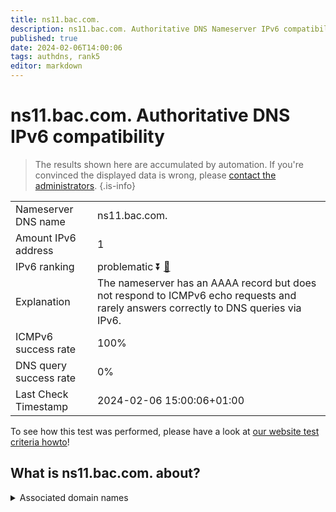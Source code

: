```yaml
---
title: ns11.bac.com.
description: ns11.bac.com. Authoritative DNS Nameserver IPv6 compatibility
published: true
date: 2024-02-06T14:00:06
tags: authdns, rank5
editor: markdown
---
```


# ns11.bac.com. Authoritative DNS IPv6 compatibility

> The results shown here are accumulated by automation. If you're convinced the displayed data is wrong, please [contact the administrators](/howto/chat). 
{.is-info}




|   |   |
| - | - |
| Nameserver DNS name | ns11.bac.com.
| Amount IPv6 address | 1
| IPv6 ranking | problematic :arrow_double_down: [🔗](/howto/ranking) |
| Explanation | The nameserver has an AAAA record but does not respond to ICMPv6 echo requests and rarely answers correctly to DNS queries via IPv6. |
| ICMPv6 success rate | 100%|
| DNS query success rate | 0% |
| Last Check Timestamp | 2024-02-06 15:00:06+01:00 |

To see how this test was performed, please have a look at [our website test criteria howto](/howto/testcriteria/authdns)!


## What is ns11.bac.com. about?






<details>
<summary>Associated domain names</summary>

www.bankofamerica.com

</details>
